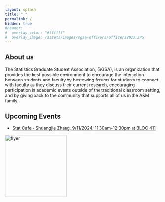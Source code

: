 ```yaml
---
layout: splash
title: " "
permalink: /
hidden: true
#header:
#  overlay_color: "#ffffff"
#  overlay_image: /assets/images/sgsa-officers/officers2023.JPG
---
```


## About us

The Statistics Graduate Student Association, (SGSA), is an organization that provides the best possible environment to encourage the interaction between students and faculty by bestowing forums for students to connect with faculty as they discuss their current research, encouraging participation in academic events outside of the traditional classroom setting, and by giving back to the community that supports all of us in the A&M family.

## Upcoming Events

- [Stat Cafe - Shuangjie Zhang, 9/11/2024, 11:30am-12:30pm at BLOC 411](https://www.google.com/calendar/event?eid=NjZlNXQxZmQyZnJwa3R0OTlvYmQ2aGRsNGUgY19jNmYyNWM1YWJjMjcwODEwNWY0ZWRjZjJmMjMwOWU0ZjAyODMyMDAzYTk2MDQwNzM2NTdhZDlhNjY3YThmZWUzQGc&ctz=America/Chicago) 

<img src="https://github.com/tamusgsa/tamusgsa.github.io \assets\images\stat_cafe\Zhang_Sept_11_2024\StatCafeTalk_ShuangjieZhang.png" alt="flyer" width="200"/> <br>

